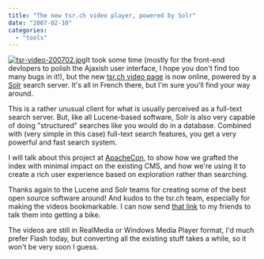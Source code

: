 ```yaml
---
title: "The new tsr.ch video player, powered by Solr"
date: "2007-02-10"
categories: 
  - "tools"
---
```


[![tsr-video-200702.jpg](images/tsr-video-200702.jpg)](http://www.tsr.ch/tsr/index.html?siteSect=500000)It took some time (mostly for the front-end devlopers to polish the Ajaxish user interface, I hope you don't find too many bugs in it!), but the new [tsr.ch video page](http://www.tsr.ch/tsr/index.html?siteSect=500000) is now online, powered by a [Solr](http://lucene.apache.org/solr/) search server. It's all in French there, but I'm sure you'll find your way around.

This is a rather unusual client for what is usually perceived as a full-text search server. But, like all Lucene-based software, Solr is also very capable of doing "structured" searches like you would do in a database. Combined with (very simple in this case) full-text search features, you get a very powerful and fast search system.

I will talk about this project at [ApacheCon](http://www.eu.apachecon.com/), to show how we grafted the index with minimal impact on the existing CMS, and how we're using it to create a rich user experience based on exploration rather than searching.

Thanks again to the Lucene and Solr teams for creating some of the best open source software around! And kudos to the tsr.ch team, especially for making the videos bookmarkable. I can now send [that link](http://www.tsr.ch/tsr/index.html?siteSect=500000#page=search;vid=5257968) to my friends to talk them into getting a bike.

The videos are still in RealMedia or Windows Media Player format, I'd much prefer Flash today, but converting all the existing stuff takes a while, so it won't be very soon I guess.
